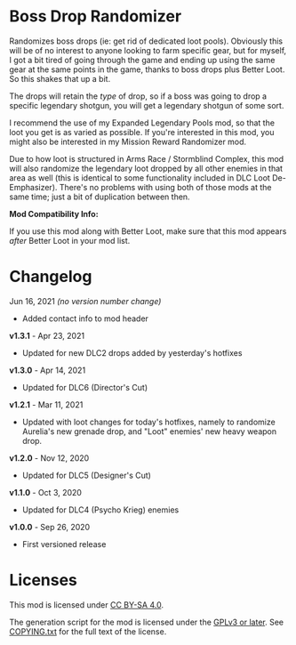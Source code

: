 Boss Drop Randomizer
====================

Randomizes boss drops (ie: get rid of dedicated loot pools).  Obviously this will
be of no interest to anyone looking to farm specific gear, but for myself, I got
a bit tired of going through the game and ending up using the same gear at the same
points in the game, thanks to boss drops plus Better Loot.  So this shakes that
up a bit.

The drops will retain the *type* of drop, so if a boss was going to drop a specific
legendary shotgun, you will get a legendary shotgun of some sort.

I recommend the use of my Expanded Legendary Pools mod, so that the loot you get
is as varied as possible.  If you're interested in this mod, you might also be
interested in my Mission Reward Randomizer mod.

Due to how loot is structured in Arms Race / Stormblind Complex, this mod will
also randomize the legendary loot dropped by all other enemies in that area as
well (this is identical to some functionality included in DLC Loot De-Emphasizer).
There's no problems with using both of those mods at the same time; just a bit
of duplication between then.

**Mod Compatibility Info:**

If you use this mod along with Better Loot, make sure that this mod appears *after*
Better Loot in your mod list.

Changelog
=========

Jun 16, 2021 *(no version number change)*
 * Added contact info to mod header

**v1.3.1** - Apr 23, 2021
 * Updated for new DLC2 drops added by yesterday's hotfixes

**v1.3.0** - Apr 14, 2021
 * Updated for DLC6 (Director's Cut)

**v1.2.1** - Mar 11, 2021
 * Updated with loot changes for today's hotfixes, namely to randomize Aurelia's
   new grenade drop, and "Loot" enemies' new heavy weapon drop.

**v1.2.0** - Nov 12, 2020
 * Updated for DLC5 (Designer's Cut)

**v1.1.0** - Oct 3, 2020
 * Updated for DLC4 (Psycho Krieg) enemies

**v1.0.0** - Sep 26, 2020
 * First versioned release
 
Licenses
========

This mod is licensed under [CC BY-SA 4.0](https://creativecommons.org/licenses/by-sa/4.0/).

The generation script for the mod is licensed under the
[GPLv3 or later](https://www.gnu.org/licenses/quick-guide-gplv3.html).
See [COPYING.txt](../../COPYING.txt) for the full text of the license.

